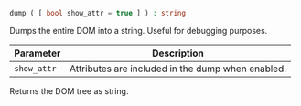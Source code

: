 ```php
dump ( [ bool show_attr = true ] ) : string
```

Dumps the entire DOM into a string. Useful for debugging purposes.

| Parameter   | Description                                       |
|-------------|---------------------------------------------------|
| `show_attr` | Attributes are included in the dump when enabled. |

Returns the DOM tree as string.